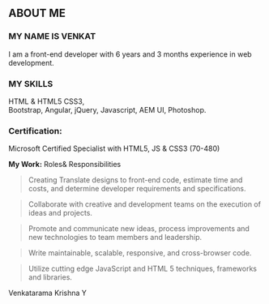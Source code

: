 ## ABOUT ME

### MY NAME IS VENKAT 
I am a front-end developer with 6 years and 3 months experience in web development.

### MY SKILLS

HTML & HTML5 CSS3,	
Bootstrap,
Angular,
jQuery,
Javascript,
AEM UI,
Photoshop.
 
### Certification: 
Microsoft Certified Specialist with HTML5, JS & CSS3 (70-480)


**My Work:** Roles& Responsibilities

> Creating Translate designs to front-end code, estimate time and costs, and determine developer requirements and specifications.

> Collaborate with creative and development teams on the execution of ideas and projects. 

> Promote and communicate new ideas, process improvements and new technologies to team members and leadership. 

> Write maintainable, scalable, responsive, and cross-browser code. 

> Utilize cutting edge JavaScript and HTML 5 techniques, frameworks and libraries.

			

Venkatarama Krishna Y


